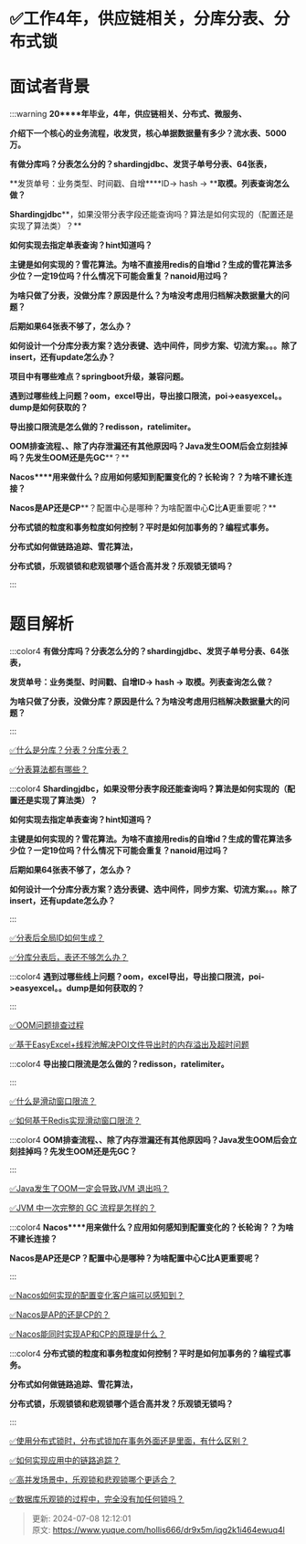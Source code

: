 # ✅工作4年，供应链相关，分库分表、分布式锁

# 面试者背景




:::warning
**20****年毕业，****4****年，供应链相关、分布式、微服务、**

**介绍下一个核心的业务流程，收发货，核心单据数据量有多少？流水表、****5000****万。**

**有做分库吗？分表怎么分的？****shardingjdbc****、发货子单号分表、****64****张表，**

**发货单号：业务类型、时间戳、自增****ID-> hash -> ****取模。列表查询怎么做？**

**Shardingjdbc****，如果没带分表字段还能查询吗？算法是如何实现的（配置还是实现了算法类）？**

**如何实现去指定单表查询？****hint****知道吗？**

**主键是如何实现的？雪花算法。为啥不直接用****redis****的自增****id****？生成的雪花算法多少位？一定****19****位吗？什么情况下可能会重复？****nanoid****用过吗？**

**为啥只做了分表，没做分库？原因是什么？为啥没考虑用归档解决数据量大的问题？**

**后期如果****64****张表不够了，怎么办？**

**如何设计一个分库分表方案？选分表键、选中间件，同步方案、切流方案。。。除了****insert****，还有****update****怎么办？**

**项目中有哪些难点？****springboot****升级，兼容问题。**

**遇到过哪些线上问题？****oom****，****excel****导出，导出接口限流，****poi->easyexcel****。。****dump****是如何获取的？**

**导出接口限流是怎么做的？****redisson****，****ratelimiter****。**

**OOM****排查流程、、除了内存泄漏还有其他原因吗？****Java****发生****OOM****后会立刻挂掉吗？先发生****OOM****还是先****GC****？**

**Nacos****用来做什么？应用如何感知到配置变化的？长轮询？？为啥不建长连接？**

**Nacos****是****AP****还是****CP****？配置中心是哪种？为啥配置中心****C****比****A****更重要呢？**

**分布式锁的粒度和事务粒度如何控制？平时是如何加事务的？编程式事务。**

**分布式如何做链路追踪、雪花算法，**

**分布式锁，乐观锁锁和悲观锁哪个适合高并发？乐观锁无锁吗？**

:::

# 题目解析


:::color4
**有做分库吗？分表怎么分的？shardingjdbc、发货子单号分表、64张表，**

**发货单号：业务类型、时间戳、自增ID-> hash -> 取模。列表查询怎么做？**

**为啥只做了分表，没做分库？原因是什么？为啥没考虑用归档解决数据量大的问题？**

:::



[✅什么是分库？分表？分库分表？](https://www.yuque.com/hollis666/dr9x5m/wpus0g)



[✅分表算法都有哪些？](https://www.yuque.com/hollis666/dr9x5m/anpg4kfcb8p7egag)



:::color4
**Shardingjdbc，如果没带分表字段还能查询吗？算法是如何实现的（配置还是实现了算法类）？**

**如何实现去指定单表查询？****hint****知道吗？**

**主键是如何实现的？雪花算法。为啥不直接用redis的自增id？生成的雪花算法多少位？一定19位吗？什么情况下可能会重复？nanoid用过吗？**

**后期如果****64****张表不够了，怎么办？**

**如何设计一个分库分表方案？选分表键、选中间件，同步方案、切流方案。。。除了insert，还有update怎么办？**

:::



[✅分表后全局ID如何生成？](https://www.yuque.com/hollis666/dr9x5m/glyv4twwk6bfs6dr)



[✅分库分表后，表还不够怎么办？](https://www.yuque.com/hollis666/dr9x5m/eczghpx140tsgtgv)



:::color4
**遇到过哪些线上问题？oom，excel导出，导出接口限流，poi->easyexcel。。dump是如何获取的？**

:::



[✅OOM问题排查过程](https://www.yuque.com/hollis666/dr9x5m/vdnaxh)



[✅基于EasyExcel+线程池解决POI文件导出时的内存溢出及超时问题](https://www.yuque.com/hollis666/dr9x5m/wcm6xqvp0z004ing)



:::color4
**导出接口限流是怎么做的？redisson，ratelimiter。**

:::



[✅什么是滑动窗口限流？](https://www.yuque.com/hollis666/dr9x5m/hvuigwzxls4qd3sy)



[✅如何基于Redis实现滑动窗口限流？](https://www.yuque.com/hollis666/dr9x5m/saoeievgraqwxgs1)





:::color4
**OOM排查流程、、除了内存泄漏还有其他原因吗？Java发生OOM后会立刻挂掉吗？先发生OOM还是先GC？**

:::



[✅Java发生了OOM一定会导致JVM 退出吗？](https://www.yuque.com/hollis666/dr9x5m/fsnk2a6xdyhqfvf7)



[✅JVM 中一次完整的 GC 流程是怎样的？](https://www.yuque.com/hollis666/dr9x5m/nm3u0khcxyc42u9q)



:::color4
**Nacos****用来做什么？应用如何感知到配置变化的？长轮询？？为啥不建长连接？**

**Nacos是AP还是CP？配置中心是哪种？为啥配置中心C比A更重要呢？**

:::



[✅Nacos如何实现的配置变化客户端可以感知到？](https://www.yuque.com/hollis666/dr9x5m/icbk1rndq13ku07o)



[✅Nacos是AP的还是CP的？](https://www.yuque.com/hollis666/dr9x5m/ed9gu0mf5q4u1pw6)



[✅Nacos能同时实现AP和CP的原理是什么？](https://www.yuque.com/hollis666/dr9x5m/ei2bv6msb0egmkpi)



:::color4
**分布式锁的粒度和事务粒度如何控制？平时是如何加事务的？编程式事务。**

**分布式如何做链路追踪、雪花算法，**

**分布式锁，乐观锁锁和悲观锁哪个适合高并发？乐观锁无锁吗？**

:::



[✅使用分布式锁时，分布式锁加在事务外面还是里面，有什么区别？](https://www.yuque.com/hollis666/dr9x5m/qo6smg4i30szxvpk)



[✅如何实现应用中的链路追踪？](https://www.yuque.com/hollis666/dr9x5m/nnl88aqknhx2v76c)



[✅高并发场景中，乐观锁和悲观锁哪个更适合？](https://www.yuque.com/hollis666/dr9x5m/kzkm89bnr0fzdeyi)



[✅数据库乐观锁的过程中，完全没有加任何锁吗？](https://www.yuque.com/hollis666/dr9x5m/vk7tpwcpzfh35d04)



> 更新: 2024-07-08 12:12:01  
> 原文: <https://www.yuque.com/hollis666/dr9x5m/iqg2k1i464ewuq4l>